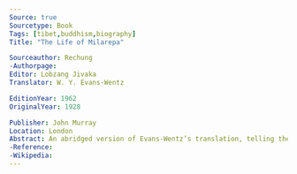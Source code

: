 ```yaml
---
Source: true
Sourcetype: Book
Tags: [tibet,buddhism,biography]
Title: "The Life of Milarepa"

Sourceauthor: Rechung
-Authorpage:
Editor: Lobzang Jivaka
Translator: W. Y. Evans-Wentz

EditionYear: 1962
OriginalYear: 1928

Publisher: John Murray
Location: London
Abstract: An abridged version of Evans-Wentz’s translation, telling the life story of the Tibetan Buddhist monk Milarepa.
-Reference:
-Wikipedia:
---
```

